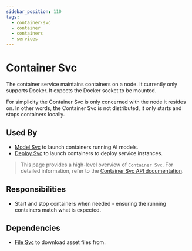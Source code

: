 ```yaml
---
sidebar_position: 110
tags:
  - container-svc
  - container
  - containers
  - services
---
```


# Container Svc

The container service maintains containers on a node. It currently only supports Docker. It expects the Docker socket to be mounted.

For simplicity the Container Svc is only concerned with the node it resides on. In other words, the Container Svc is not distributed, it only starts and stops containers locally.

## Used By

- [Model Svc](/docs/built-in-services/file-svc) to launch containers running AI models.
- [Deploy Svc](/docs/built-in-services/file-svc) to launch containers to deploy service instances.

> This page provides a high-level overview of `Container Svc`. For detailed information, refer to the [Container Svc API documentation](/docs/openorch/run-container).

## Responsibilities

- Start and stop containers when needed - ensuring the running containers match what is expected.

## Dependencies

- [File Svc](/docs/built-in-services/file-svc) to download asset files from.
